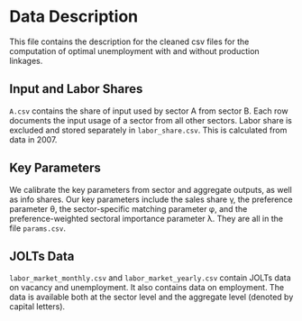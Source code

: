 # Data Description

This file contains the description for the cleaned csv files for the computation of optimal unemployment with and without production linkages.

## Input and Labor Shares

`A.csv` contains the share of input used by sector A from sector B. Each row documents the input usage of a sector from all other sectors. Labor share is excluded and stored separately in `labor_share.csv`. This is calculated from data in 2007.

## Key Parameters

We calibrate the key parameters from sector and aggregate outputs, as well as info shares. Our key parameters include the sales share γ, the preference parameter θ, the sector-specific matching parameter φ, and the preference-weighted sectoral importance parameter λ. They are all in the file `params.csv`.

## JOLTs Data

`labor_market_monthly.csv` and `labor_market_yearly.csv` contain JOLTs data on vacancy and unemployment. It also contains data on employment. The data is available both at the sector level and the aggregate level (denoted by capital letters).
